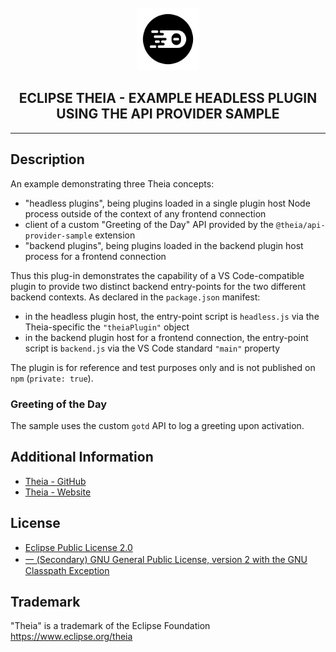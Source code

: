 <div align='center'>

<br />

<img src='https://raw.githubusercontent.com/eclipse-theia/theia/master/logo/theia.svg?sanitize=true' alt='theia-ext-logo' width='100px' />

<h2>ECLIPSE THEIA - EXAMPLE HEADLESS PLUGIN USING THE API PROVIDER SAMPLE</h2>

<hr />

</div>

## Description

An example demonstrating three Theia concepts:

- "headless plugins", being plugins loaded in a single plugin host Node process outside of the context of any frontend connection
- client of a custom "Greeting of the Day" API provided by the `@theia/api-provider-sample` extension
- "backend plugins", being plugins loaded in the backend plugin host process for a frontend connection

Thus this plug-in demonstrates the capability of a VS Code-compatible plugin to provide two distinct backend entry-points for the two different backend contexts.
As declared in the `package.json` manifest:
- in the headless plugin host, the entry-point script is `headless.js` via the Theia-specific the `"theiaPlugin"` object
- in the backend plugin host for a frontend connection, the entry-point script is `backend.js` via the VS Code standard `"main"` property

The plugin is for reference and test purposes only and is not published on `npm` (`private: true`).

### Greeting of the Day

The sample uses the custom `gotd` API to log a greeting upon activation.

## Additional Information

- [Theia - GitHub](https://github.com/eclipse-theia/theia)
- [Theia - Website](https://theia-ide.org/)

## License

- [Eclipse Public License 2.0](http://www.eclipse.org/legal/epl-2.0/)
- [一 (Secondary) GNU General Public License, version 2 with the GNU Classpath Exception](https://projects.eclipse.org/license/secondary-gpl-2.0-cp)

## Trademark
"Theia" is a trademark of the Eclipse Foundation
https://www.eclipse.org/theia
